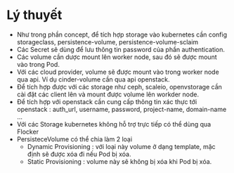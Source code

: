 # Lý thuyết

+ Như trong phần concept, để tích hợp storage vào kubernetes cần config storageclass, persistence-volume, persistence-volume-sclaim
+ Các Secret sẽ dùng để lưu thông tin password của phần authentication.
+ Các volume cần dược mount lên worker node, sau đó sẽ được mount vào trong Pod.
+ Với các cloud provider, volume sẽ được mount vào trong worker node qua api. Ví dụ cinder-volume cần qua api openstack.
+ Để tích hợp được với các storage như ceph, scaleio, openvstorage cần cài đặt các client lên và mount được volume lên workder node.
+ Để tích hợp với openstack cần cung cấp thông tin xác thực tới openstack : auth_url, username, password, project-name, domain-name ...
+ Với các Storage kubernetes không hỗ trợ trực tiếp có thể dùng qua Flocker
+ PersisteceVolume có thể chia làm 2 loại
    + Dynamic Provisioning : với loại này volume ở dạng template, mặc định sẽ được xóa đi nếu Pod bị xóa.
    + Static Provisioning : volume này sẽ không bị xóa khi Pod bị xóa.

# 
